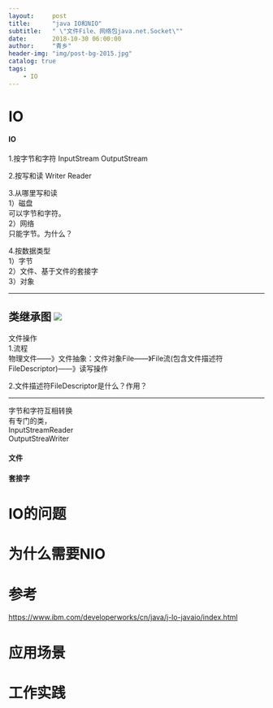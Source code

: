 ```yaml
---
layout:     post
title:      "java IO和NIO"
subtitle:   " \"文件File、网络包java.net.Socket\""
date:       2018-10-30 06:00:00
author:     "青乡"
header-img: "img/post-bg-2015.jpg"
catalog: true
tags:
    - IO
---
```


# IO
#### IO
1.按字节和字符
InputStream
OutputStream

2.按写和读
Writer
Reader

3.从哪里写和读  
1）磁盘  
可以字节和字符。  
2）网络  
只能字节。为什么？

4.按数据类型  
1）字节  
2）文件、基于文件的套接字  
3）对象  

---
类继承图
![](http://pg60ucix6.bkt.clouddn.com/image002.png)
---
文件操作  
1.流程  
物理文件——》文件抽象：文件对象File——》File流(包含文件描述符FileDescriptor)——》读写操作  
                      
                      
2.文件描述符FileDescriptor是什么？作用？

                      
---
字节和字符互相转换  
有专门的类，  
InputStreamReader  
OutputStreaWriter
                      
                      

#### 文件

#### 套接字

# IO的问题

# 为什么需要NIO


# 参考
https://www.ibm.com/developerworks/cn/java/j-lo-javaio/index.html


# 应用场景

# 工作实践
